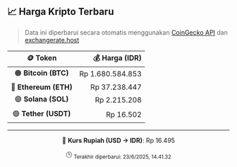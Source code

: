 

<!-- HARGA_KRIPTO -->
## 📈 Harga Kripto Terbaru

> Data ini diperbarui secara otomatis menggunakan [CoinGecko API](https://www.coingecko.com/) dan [exchangerate.host](https://exchangerate.host/)

<div align="center">

| 🪙 Token | 💰 Harga (IDR) |
|:------:|---------------:|
| 🟠 **Bitcoin (BTC)**   | Rp 1.680.584.853 |
| 🔵 **Ethereum (ETH)**  | Rp 37.238.447 |
| 🟣 **Solana (SOL)**    | Rp 2.215.208 |
| 🟢 **Tether (USDT)**   | Rp 16.502 |

---

💱 **Kurs Rupiah (USD → IDR)**: Rp 16.495

🕒 <sub>Terakhir diperbarui: 23/6/2025, 14.41.32</sub>

</div>
<!-- /HARGA_KRIPTO -->